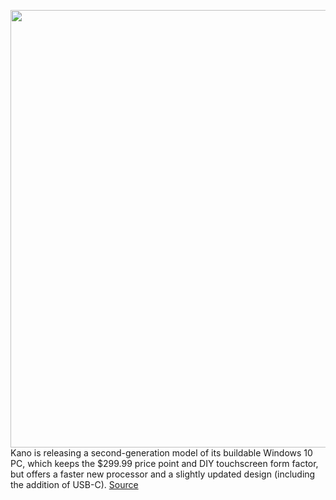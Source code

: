 <img src='https://cdn.vox-cdn.com/uploads/chorus_asset/file/11490453/a-01.0.png' width='700px' /><br/>
Kano is releasing a second-generation model of its buildable Windows 10 PC, which keeps the $299.99 price point and DIY touchscreen form factor, but offers a faster new processor and a slightly updated design (including the addition of USB-C).
<a href='https://www.theverge.com/circuitbreaker/2020/7/14/21318948/kano-pc-windows-10-pc-specs-education-learning-buildable-modular-code'> Source <a/>